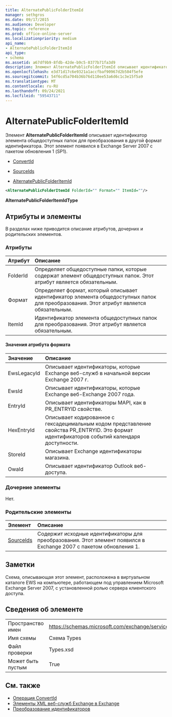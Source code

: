 ```yaml
---
title: AlternatePublicFolderItemId
manager: sethgros
ms.date: 09/17/2015
ms.audience: Developer
ms.topic: reference
ms.prod: office-online-server
ms.localizationpriority: medium
api_name:
- AlternatePublicFolderItemId
api_type:
- schema
ms.assetid: a67df9b9-8fdb-42de-b9c5-8377b71fa3d9
description: Элемент AlternatePublicFolderItemId описывает идентификатор элемента общедоступных папок для преобразования в другой формат идентификатора. Этот элемент появился в Exchange Server 2007 с пакетом обновления 1 (SP1).
ms.openlocfilehash: e3d71d17c6e9321a1accfbaf90967d2b504f5efe
ms.sourcegitcommit: 54f6cd5a704b36b76d110ee53a6d6c1c3e15f5a9
ms.translationtype: MT
ms.contentlocale: ru-RU
ms.lasthandoff: 09/24/2021
ms.locfileid: "59543711"
---
```

# <a name="alternatepublicfolderitemid"></a>AlternatePublicFolderItemId

Элемент **AlternatePublicFolderItemId** описывает идентификатор элемента общедоступных папок для преобразования в другой формат идентификатора. Этот элемент появился в Exchange Server 2007 с пакетом обновления 1 (SP1). 
  
- [ConvertId](convertid.md)
  
- [SourceIds](sourceids.md)
  
- [AlternatePublicFolderItemId](alternatepublicfolderitemid.md)
  
```xml
<AlternatePublicFolderItemId FolderId="" Format="" ItemId=""/>
```

 **AlternatePublicFolderItemIdType**
## <a name="attributes-and-elements"></a>Атрибуты и элементы

В разделах ниже приводится описание атрибутов, дочерних и родительских элементов.
  
### <a name="attributes"></a>Атрибуты

|**Атрибут**|**Описание**|
|:-----|:-----|
|FolderId  <br/> |Определяет общедоступные папки, которые содержат элемент общедоступных папок. Этот атрибут является обязательным.  <br/> |
|Формат  <br/> |Определяет формат, который описывает идентификатор элемента общедоступных папок для преобразования. Этот атрибут является обязательным.  <br/> |
|ItemId  <br/> |Идентификатор элемента общедоступных папок для преобразования. Этот атрибут является обязательным.  <br/> |
   
#### <a name="format-attribute-values"></a>Значения атрибута формата

|**Значение**|**Описание**|
|:-----|:-----|
|EwsLegacyId  <br/> |Описывает идентификаторы, которые Exchange веб-служб в начальной версии Exchange 2007 г.  <br/> |
|EwsId  <br/> |Описывает идентификаторы, которые Exchange веб-Exchange 2007 года.  <br/> |
|EntryId  <br/> |Описывает идентификаторы MAPI, как в PR_ENTRYID свойстве.  <br/> |
|HexEntryId  <br/> |Описывает кодированное с гексадецимальным кодом представление свойства PR_ENTRYID. Это формат идентификаторов событий календаря доступности.  <br/> |
|StoreId  <br/> |Описывает Exchange идентификаторы магазина.  <br/> |
|OwaId  <br/> |Описывает идентификатор Outlook веб-доступа.  <br/> |
   
### <a name="child-elements"></a>Дочерние элементы

Нет.
  
### <a name="parent-elements"></a>Родительские элементы

|**Элемент**|**Описание**|
|:-----|:-----|
|[SourceIds](sourceids.md) <br/> |Содержит исходные идентификаторы для преобразования. Этот элемент появился в Exchange 2007 с пакетом обновления 1.  <br/> |
   
## <a name="remarks"></a>Заметки

Схема, описывающая этот элемент, расположена в виртуальном каталоге EWS на компьютере, работающем под управлением Microsoft Exchange Server 2007, с установленной ролью сервера клиентского доступа.
  
## <a name="element-information"></a>Сведения об элементе

|||
|:-----|:-----|
|Пространство имен  <br/> |https://schemas.microsoft.com/exchange/services/2006/types  <br/> |
|Имя схемы  <br/> |Схема Types  <br/> |
|Файл проверки  <br/> |Types.xsd  <br/> |
|Может быть пустым  <br/> |True  <br/> |
   
## <a name="see-also"></a>См. также

- [Операция ConvertId](convertid-operation.md)
- [Элементы XML веб-служб Exchange в Exchange](ews-xml-elements-in-exchange.md)
- [Преобразование идентификаторов](https://msdn.microsoft.com/library/a5391746-b6ef-4f48-8fc8-8255258651aa%28Office.15%29.aspx)

